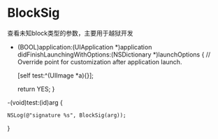 # BlockSig
查看未知block类型的参数，主要用于越狱开发
- (BOOL)application:(UIApplication *)application didFinishLaunchingWithOptions:(NSDictionary *)launchOptions 
{
    // Override point for customization after application launch.
    
    [self test:^(UIImage *a){}];
  

    
    return YES;
}

-(void)test:(id)arg
{

    NSLog(@"signature %s", BlockSig(arg));
    
}
